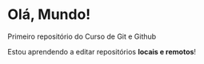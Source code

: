 # Olá, Mundo!
 Primeiro repositório do Curso de Git e Github
 
 Estou aprendendo a editar repositórios **locais e remotos**!
